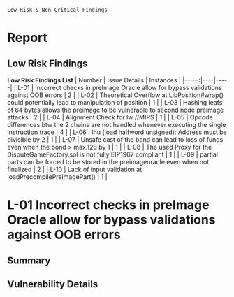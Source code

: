 `Low Risk & Non Critical Findings`
# Report
## Low Risk Findings 
**Low Risk Findings List**
| Number | Issue Details | Instances |
|-----:|----|-----|
| L-01 | Incorrect checks in preImage Oracle allow for bypass validations against OOB errors | 2 |
| L-02 |  Theoretical Overflow at LibPosition#wrap() could potentially lead to manipulation of position | 1 |
| L-03 | Hashing leafs of 64 bytes allows the preimage to be vulnerable to second node preimage attacks | 2 |
| L-04 | Alignment Check for lw //MIPS | 1 |
| L-05 | Opcode differences btw the 2 chains are not handled whenever executing the single instruction trace | 4 |
| L-06 |  lhu (load halfword unsigned): Address must be divisible by 2 | 1 |
| L-07 | Unsafe cast of the bond can lead to loss of funds even when the bond > max.128 by 1 | 1 |
| L-08 | The used Proxy for the DisputeGameFactory.sol is not fully EIP1967 compliant  | 1 |
| L-09 | partial parts can be forced to be stored in the preimageoracle even when not finalized | 2 |
| L-10 | Lack of input validation at loadPrecompilePreimagePart() | 1 |

# L-01 Incorrect checks in preImage Oracle allow for bypass validations against OOB errors
## Summary 
## Vulnerability Details 

